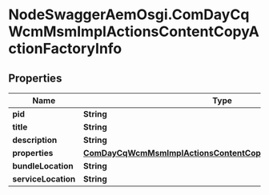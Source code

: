 # NodeSwaggerAemOsgi.ComDayCqWcmMsmImplActionsContentCopyActionFactoryInfo

## Properties

Name | Type | Description | Notes
------------ | ------------- | ------------- | -------------
**pid** | **String** |  | [optional] 
**title** | **String** |  | [optional] 
**description** | **String** |  | [optional] 
**properties** | [**ComDayCqWcmMsmImplActionsContentCopyActionFactoryProperties**](ComDayCqWcmMsmImplActionsContentCopyActionFactoryProperties.md) |  | [optional] 
**bundleLocation** | **String** |  | [optional] 
**serviceLocation** | **String** |  | [optional] 


